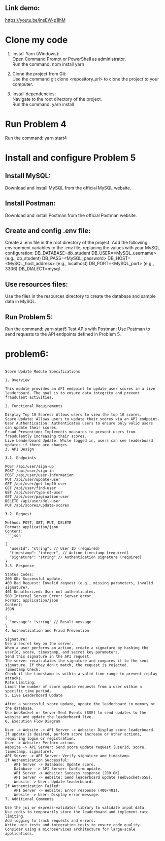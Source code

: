 
## Link demo:
https://youtu.be/insEW-p1IhM

# Clone my code
1. Install Yarn (Windows):  
  Open Command Prompt or PowerShell as administrator.  
  Run the command: npm install yarn  
  
2. Clone the project from Git:  
  Use the command git clone <repository_url> to clone the project to your computer.  
  
3. Install dependencies:  
  Navigate to the root directory of the project.  
  Run the command: yarn install  
  

# Run Problem 4 
Run the command: yarn start4

# Install and configure Problem 5   
## Install MySQL: 
Download and install MySQL from the official MySQL website.

## Install Postman: 
Download and install Postman from the official Postman website.

## Create and config .env file:
Create a .env file in the root directory of the project.
Add the following environment variables to the .env file, replacing the values with your MySQL configuration:
DB_DATABASE=db_student
DB_USER=<MySQL_username>(e.g., db_student)
DB_PASS=<MySQL_password>
DB_HOST=<MySQL_host_address> (e.g., localhost)
DB_PORT=<MySQL_port> (e.g., 3306)
DB_DIALECT=mysql

## Use resources files: 
Use the files in the resources directory to create the database and sample data in MySQL.

## Run Problem 5: 
Run the command: yarn start5
Test APIs with Postman:
Use Postman to send requests to the API endpoints defined in Problem 5.


# problem6: 


<pre><code>
Score Update Module Specifications

1. Overview

This module provides an API endpoint to update user scores in a live leaderboard. The goal is to ensure data integrity and prevent fraudulent activities.

2. Functional Requirements

Display Top 10 Scores: Allows users to view the top 10 scores.
Score Update: Allows users to update their scores via an API endpoint.
User Authentication: Authenticates users to ensure only valid users can update their scores.
Fraud Prevention: Implements measures to prevent users from fraudulently increasing their scores.
Live Leaderboard Update: While logged in, users can see leaderboard updates if there are changes.
3. API Design

3.1. Endpoints

POST /api/user/sign-up
POST /api/user/sign-in
POST /api/user/user-Information
PUT /api/user/update-user
GET /api/user/get-top10-user
GET /api/user/find-user
GET /api/user/type-of-user
GET /api/user/pagination-user
DELETE /api/user/del-user
PUT /api/scores/update-scores

3.2. Request

Method: POST, GET, PUT, DELETE
Format: application/json
Content:
```json

{
  "userId": "string", // User ID (required)
  "timestamp": "integer", // Action timestamp (required)
  "signature": "string" // Authentication signature (required)
}
3.3. Response

Status Codes:
200 OK: Successful update.
400 Bad Request: Invalid request (e.g., missing parameters, invalid signature).
401 Unauthorized: User not authenticated.
500 Internal Server Error: Server error.
Format: application/json
Content:
JSON

{
  "message": "string" // Result message
}
4. Authentication and Fraud Prevention

Signature:
Use a secret key on the server.
When a user performs an action, create a signature by hashing the userId, score, timestamp, and secret key parameters.
Send this signature in the API request.
The server recalculates the signature and compares it to the sent signature. If they don't match, the request is rejected.
Timestamp Check:
Check if the timestamp is within a valid time range to prevent replay attacks.
Rate Limiting:
Limit the number of score update requests from a user within a specific time period.
5. Live Leaderboard Update

After a successful score update, update the leaderboard in memory or the database.
Use WebSocket or Server-Sent Events (SSE) to send updates to the website and update the leaderboard live.
6. Execution Flow Diagram

User -> Website -> API Server -> Website: Display score leaderboard.
If update is desired, perform score increase or other actions, requiring login or registration.
User -> Website: Perform action.
Website -> API Server: Send score update request (userId, score, timestamp, signature).
API Server -> API Server: Verify signature and timestamp.
If Authentication Successful:
    API Server -> Database: Update score.
    Database --> API Server: Confirm update.
    API Server -> Website: Success response (200 OK).
    API Server -> Website: Send leaderboard update (WebSocket/SSE).
    Website -> User: Update leaderboard.
If Authentication Failed:
    API Server -> Website: Error response (400/401).
    Website -> User: Display error message.
7. Additional Comments

Use the joi or express-validator library to validate input data.
Use redis to temporarily store the leaderboard and implement rate limiting.
Add logging to track requests and errors.
Write unit tests and integration tests to ensure code quality.
Consider using a microservices architecture for large-scale applications.

</code></pre>